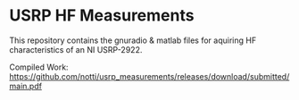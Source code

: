 USRP HF Measurements
====================

This repository contains the gnuradio & matlab files for aquiring HF
characteristics of an NI USRP-2922.

Compiled Work:
https://github.com/notti/usrp_measurements/releases/download/submitted/main.pdf
